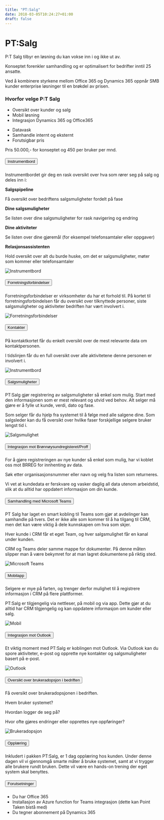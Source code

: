 ```yaml
---
title: "PT:Salg"
date: 2018-03-05T10:24:27+01:00
draft: false
---
```


<div class="container">
    <div class="row">
        <div class="col-md-12 col-lg-8 mx-auto m-4">
            <div class="heading text-center mt-5 mb-2">
                <h1>PT:Salg</h1>
            </div>
            <p class="lead">P:T Salg tilbyr en løsning du kan vokse inn i og ikke ut av.</p>
            <p>Konseptet forenkler samhandling og er optimalisert for bedrifter inntil 25 ansatte.</p>
            <p>Ved å kombinere styrkene mellom Office 365 og Dynamics 365 oppnår SMB kunder enterprise løsninger til en brøkdel av prisen.</p>
            <div class="row">
            <div class="col-12 heading text-center mt-5 mb-2">
              <h3>Hvorfor velge P:T Salg</h3>
            </div>
                <div class="col-md-12 col-lg-6">
                  <ul>
                    <li>Oversikt over kunder og salg</li>
                    <li>Mobil løsning</li>
                    <li>Integrasjon Dynamics 365 og Office365</li>
                  </ul>
                </div>
                <div class="col-md-12 col-lg-6">
                  <ul>
                    <li>Datavask</li>
                    <li>Samhandle internt og eksternt</li>
                    <li>Forutsigbar pris</li>
                  </ul>
                </div>
                <div class="col-12 mt-4 mb-2">
                Pris 50.000,- for konseptet og 450 per bruker per mnd.
                </div>
              </div>
        </div>    
    </div>
</div>

<div class="container">
    <div class="row">
    <div class="col-12 mb-5">
<div id="accordion">
  <div class="card">
    <div class="card-header" id="heading1">
      <h5 class="mb-0">
        <button class="btn btn-link" data-toggle="collapse" data-target="#collapse1" aria-expanded="false" aria-controls="collapse1">
          Instrumentbord
        </button>
      </h5>
    </div>
    <div id="collapse1" class="collapse" aria-labelledby="heading1" data-parent="#accordion">
      <div class="card-body row">
        <div class="col-12">
            <p>Instrumentbordet gir deg en rask oversikt over hva som rører seg på salg og deles inn i:</p>
            <strong>Salgspipeline</strong>
            <p>Få oversikt over bedriftens salgsmuligheter fordelt på fase</p>
            <strong>Dine salgsmuligheter</strong>
            <p>Se listen over dine salgsmuligheter for rask navigering og endring</p>
            <strong>Dine aktiviteter</strong>
            <p>Se listen over dine gjøremål (for eksempel telefonsamtaler eller oppgaver)</p>
            <strong>Relasjonsassistenten</strong>
            <p>Hold oversikt over alt du burde huske, om det er salgsmuligheter, møter som kommer eller telefonsamtaler<p>
        </div>
        <div class="col-12">
            <img class="img-fluid" src="/img/pt-salg-instrumentbord.png" alt="Instrumentbord" />
        </div>
      </div>
    </div>
  </div>
  <div class="card">
    <div class="card-header" id="heading2">
      <h5 class="mb-0">
        <button class="btn btn-link collapsed" data-toggle="collapse" data-target="#collapse2" aria-expanded="false" aria-controls="collapse2">
          Forretningsforbindelser
        </button>
      </h5>
    </div>
    <div id="collapse2" class="collapse" aria-labelledby="heading2" data-parent="#accordion">
      <div class="card-body row">
        <div class="col-12">
            <p>Forretningsforbindelser er virksomheter du har et forhold til. På kortet til forretningsforbindelsen får du oversikt over tilknyttede personer, siste salgsmuligheter og aktiviteter bedriften har vært involvert i.</p>
        </div>
        <div class="col-12">
            <img class="img-fluid" src="/img/pt-salg-forretningsforbindelser.png" alt="Forretningsforbindelser" />
        </div>        
      </div>
    </div>
  </div>
 <div class="card">
    <div class="card-header" id="heading3">
      <h5 class="mb-0">
        <button class="btn btn-link collapsed" data-toggle="collapse" data-target="#collapse3" aria-expanded="false" aria-controls="collapse3">
         Kontakter
        </button>
      </h5>
    </div>
    <div id="collapse3" class="collapse" aria-labelledby="heading3" data-parent="#accordion">
      <div class="card-body row">
        <div class="col-12">
            <p>På kontaktkortet får du enkelt oversikt over de mest relevante data om kontaktpersonen.</p>
            <p>I tidslinjen får du en full oversikt over alle  aktivitetene denne personen er involvert i.</p>      
        </div>
        <div class="col-12">
            <img class="img-fluid" src="/img/pt-salg-kontakter.png" alt="Instrumentbord" />
        </div>
      </div>
    </div>
  </div>
  <div class="card">
    <div class="card-header" id="heading4">
      <h5 class="mb-0">
        <button class="btn btn-link collapsed" data-toggle="collapse" data-target="#collapse4" aria-expanded="false" aria-controls="collapse4">
         Salgsmuligheter
        </button>
      </h5>
    </div>
    <div id="collapse4" class="collapse" aria-labelledby="heading4" data-parent="#accordion">
      <div class="card-body row">
        <div class="col-12">
            <p>PT:Salg gjør registrering av salgsmuligheter så enkel som mulig. Start med den informasjonen som er mest relevant og utvid ved behov. Alt selger må gjøre er å fylle ut kunde, verdi, dato og fase.</p>
            <p>Som selger får du hjelp fra systemet til å følge med alle salgene dine. Som salgsleder kan du få oversikt over hvilke faser forskjellige selgere bruker lengst tid i.</p>      
        </div>
        <div class="col-12">
            <img class="img-fluid" src="/img/pt-salg-salgsmulighet.PNG" alt="Salgsmulighet" />
        </div>        
      </div>
    </div>
  </div>
  <div class="card">
    <div class="card-header" id="heading5">
      <h5 class="mb-0">
        <button class="btn btn-link collapsed" data-toggle="collapse" data-target="#collapse5" aria-expanded="false" aria-controls="collapse5">
         Integrasjon mot Brønnøysundregisteret/Proff
        </button>
      </h5>
    </div>
    <div id="collapse5" class="collapse" aria-labelledby="heading5" data-parent="#accordion">
      <div class="card-body row">
        <div class="col-12">
            <p>For å gjøre registreringen av nye kunder så enkel som mulig, har vi koblet oss mot BRREG for innhenting av data.</p>
            <p>Søk etter organisasjonsnummer eller navn og velg fra listen som returneres.</p>
            <p>Vi vet at kundedata er ferskvare og vasker daglig all data utenom arbeidstid, slik at du alltid har oppdatert informasjon om din kunde.</p>   
        </div>
        <div class="col-12">
        </div> 
      </div>
    </div>
  </div>
  <div class="card">
    <div class="card-header" id="heading6">
      <h5 class="mb-0">
        <button class="btn btn-link collapsed" data-toggle="collapse" data-target="#collapse6" aria-expanded="false" aria-controls="collapse6">
         Samhandling med Microsoft Teams
        </button>
      </h5>
    </div>
    <div id="collapse6" class="collapse" aria-labelledby="heading6" data-parent="#accordion">
      <div class="card-body row">
        <div class="col-sm-12 col-md-6">
            <p>PT Salg har laget en smart kobling til Teams som gjør at avdelinger kan samhandle på tvers. Det er ikke alle som kommer til å ha tilgang til CRM, men det kan være viktig å dele kunnskapen om hva som skjer.</p>
            <p>Hver kunde i CRM får et eget Team, og hver salgsmulighet får en kanal under kunden.</p>
            <p>CRM og Teams deler samme mappe for dokumenter. På denne måten slipper man å være bekymret for at man lagret dokumentene på riktig sted.</p>   
        </div>
        <div class="col-sm-12 col-md-6">
         <img class="img-fluid" src="/img/pt-salg-teams.png" alt="Microsoft Teams" />
        </div>
      </div>
    </div>
  </div>
  <div class="card">
    <div class="card-header" id="heading7">
      <h5 class="mb-0">
        <button class="btn btn-link collapsed" data-toggle="collapse" data-target="#collapse7" aria-expanded="false" aria-controls="collapse7">
         Mobilapp
        </button>
      </h5>
    </div>
    <div id="collapse7" class="collapse" aria-labelledby="heading7" data-parent="#accordion">
      <div class="card-body row">
        <div class="col-sm-12 col-md-6">
            <p>Selgere er mye på farten, og trenger derfor mulighet til å registrere informasjon i CRM på flere plattformer.</p>
            <p>PT:Salg er tilgjengelig via nettleser, på mobil og via app. Dette gjør at du alltid har CRM tilgjengelig og kan oppdatere informasjon om kunder eller salg.</p> 
        </div>
        <div class="col-sm-12 col-md-6">
        <img class="img-fluid" src="/img/pt-salg-mobil.png" alt="Mobil" />
        </div>
      </div>
    </div>
  </div>
  <div class="card">
    <div class="card-header" id="heading8">
      <h5 class="mb-0">
        <button class="btn btn-link collapsed" data-toggle="collapse" data-target="#collapse8" aria-expanded="false" aria-controls="collapse8">
         Integrasjon mot Outlook
        </button>
      </h5>
    </div>
    <div id="collapse8" class="collapse" aria-labelledby="heading8" data-parent="#accordion">
      <div class="card-body row">
        <div class="col-12">
            <p>Et viktig moment med PT:Salg er koblingen mot Outlook. Via Outlook kan du spore aktiviteter, e-post og opprette nye kontakter og salgsmuligheter basert på e-post.</p>  
        </div>
        <div class="col-12">
            <img class="img-fluid" src="/img/pt-salg-outlook.png" alt="Outlook" />
        </div>     
      </div>
    </div>
  </div>
  <div class="card">
    <div class="card-header" id="heading9">
      <h5 class="mb-0">
        <button class="btn btn-link collapsed" data-toggle="collapse" data-target="#collapse9" aria-expanded="false" aria-controls="collapse9">
         Oversikt over brukeradopsjon i bedriften
        </button>
      </h5>
    </div>
    <div id="collapse9" class="collapse" aria-labelledby="heading9" data-parent="#accordion">
      <div class="card-body row">
        <div class="col-12">
            <p>Få oversikt over brukeradopsjonen i bedriften.</p>
            <p>Hvem bruker systemet?</p>
            <p>Hvordan logger de seg på?</p>
            <p>Hvor ofte gjøres endringer eller opprettes nye oppføringer?</p>                            
        </div>
        <div class="col-12">
            <img class="img-fluid" src="/img/pt-salg-dashboard.png" alt="Brukeradopsjon" />
        </div>  
      </div>
    </div>
  </div>
  <!-- <div class="card">
    <div class="card-header" id="heading10">
      <h5 class="mb-0">
        <button class="btn btn-link collapsed" data-toggle="collapse" data-target="#collapse10" aria-expanded="false" aria-controls="collapse10">
         Salgsanalyse
        </button>
      </h5>
    </div>
    <div id="collapse10" class="collapse" aria-labelledby="heading10" data-parent="#accordion">
      <div class="card-body row">
        <div class="col-12">
            <p>I salg er det viktig å kjenne sine tidstyver. Når man registrerer salgsmulighetene i Dynamics 365 får du oversikt over hvilke faser dine salgsmuligheter er lengst registrert i. Dette gjør at du som selger eller leder enkelt kan få oversikt over hvilke faser salgsmulighetene er lengst registrert i og dermed kan gjøre endringer i måten du jobber på.</p>                     
        </div>
        <div class="col-12">
        </div> 
      </div>
    </div>
  </div> -->
  <div class="card">
    <div class="card-header" id="heading11">
      <h5 class="mb-0">
        <button class="btn btn-link collapsed" data-toggle="collapse" data-target="#collapse11" aria-expanded="false" aria-controls="collapse11">
         Opplæring
        </button>
      </h5>
    </div>
    <div id="collapse11" class="collapse" aria-labelledby="heading11" data-parent="#accordion">
      <div class="card-body row">
        <div class="col-12">
            <p>Inkludert i pakken PT:Salg, er 1 dag opplæring hos kunden. Under denne dagen vil vi gjennomgå smarte måter å bruke systemet, samt at vi trygger alle brukere rundt bruken. Dette vil være en hands-on trening der eget system skal benyttes.</p>                     
        </div>
        <div class="col-12">
        </div> 
      </div>
    </div>
  </div>        
    <div class="card">
    <div class="card-header" id="heading12">
      <h5 class="mb-0">
        <button class="btn btn-link collapsed" data-toggle="collapse" data-target="#collapse12" aria-expanded="false" aria-controls="collapse12">
         Forutsetninger
        </button>
      </h5>
    </div>
    <div id="collapse12" class="collapse" aria-labelledby="heading12" data-parent="#accordion">
      <div class="card-body row">
        <div class="col-12">
            <ul>
            <li>Du har Office 365</li>
            <li>Installasjon av Azure function for Teams integrasjon (dette kan Point Taken bistå med)</li>
            <li>Du tegner abonnement på Dynamics 365</li>
            </ul>          
        </div>
        <div class="col-12">
        </div> 
      </div>
    </div>
  </div>         
</div>
</div>
</div>
</div>